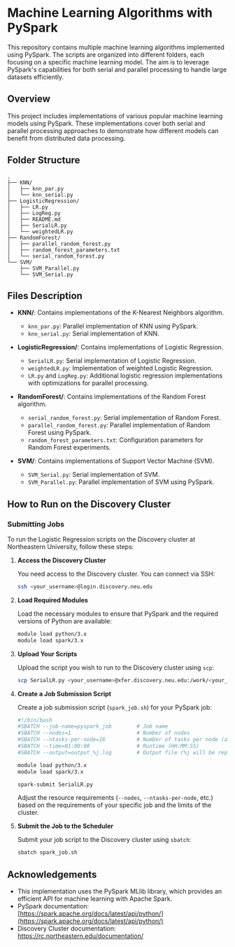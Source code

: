 # Machine Learning Algorithms with PySpark

This repository contains multiple machine learning algorithms implemented using PySpark. The scripts are organized into different folders, each focusing on a specific machine learning model. The aim is to leverage PySpark's capabilities for both serial and parallel processing to handle large datasets efficiently.

## Overview

This project includes implementations of various popular machine learning models using PySpark. These implementations cover both serial and parallel processing approaches to demonstrate how different models can benefit from distributed data processing.

## Folder Structure

```
.
├── KNN/
│   ├── knn_par.py
│   └── knn_serial.py
├── LogisticRegression/
│   ├── LR.py
│   ├── LogReg.py
│   ├── README.md
│   ├── SerialLR.py
│   └── weightedLR.py
├── RandomForest/
│   ├── parallel_random_forest.py
│   ├── random_forest_parameters.txt
│   └── serial_random_forest.py
└── SVM/
    ├── SVM_Parallel.py
    └── SVM_Serial.py
```

## Files Description

- **KNN/**: Contains implementations of the K-Nearest Neighbors algorithm.
  - `knn_par.py`: Parallel implementation of KNN using PySpark.
  - `knn_serial.py`: Serial implementation of KNN.

- **LogisticRegression/**: Contains implementations of Logistic Regression.
  - `SerialLR.py`: Serial implementation of Logistic Regression.
  - `weightedLR.py`: Implementation of weighted Logistic Regression.
  - `LR.py` and `LogReg.py`: Additional logistic regression implementations with optimizations for parallel processing.

- **RandomForest/**: Contains implementations of the Random Forest algorithm.
  - `serial_random_forest.py`: Serial implementation of Random Forest.
  - `parallel_random_forest.py`: Parallel implementation of Random Forest using PySpark.
  - `random_forest_parameters.txt`: Configuration parameters for Random Forest experiments.

- **SVM/**: Contains implementations of Support Vector Machine (SVM).
  - `SVM_Serial.py`: Serial implementation of SVM.
  - `SVM_Parallel.py`: Parallel implementation of SVM using PySpark.

## How to Run on the Discovery Cluster

### Submitting Jobs

To run the Logistic Regression scripts on the Discovery cluster at Northeastern University, follow these steps:

1. **Access the Discovery Cluster**

   You need access to the Discovery cluster. You can connect via SSH:
   
   ```sh
   ssh <your_username>@login.discovery.neu.edu
   ```

2. **Load Required Modules**

   Load the necessary modules to ensure that PySpark and the required versions of Python are available:

   ```sh
   module load python/3.x
   module load spark/3.x
   ```

3. **Upload Your Scripts**

   Upload the script you wish to run to the Discovery cluster using `scp`:

   ```sh
   scp SerialLR.py <your_username>@xfer.discovery.neu.edu:/work/<your_username>/
   ```

4. **Create a Job Submission Script**

   Create a job submission script (`spark_job.sh`) for your PySpark job:

   ```sh
   #!/bin/bash
   #SBATCH --job-name=pyspark_job        # Job name
   #SBATCH --nodes=1                     # Number of nodes
   #SBATCH --ntasks-per-node=16          # Number of tasks per node (adjust as needed)
   #SBATCH --time=01:00:00               # Runtime (HH:MM:SS)
   #SBATCH --output=output_%j.log        # Output file (%j will be replaced by job ID)

   module load python/3.x
   module load spark/3.x

   spark-submit SerialLR.py
   ```

   Adjust the resource requirements (`--nodes`, `--ntasks-per-node`, etc.) based on the requirements of your specific job and the limits of the cluster.

5. **Submit the Job to the Scheduler**

   Submit your job script to the Discovery cluster using `sbatch`:

   ```sh
   sbatch spark_job.sh
   ```


## Acknowledgements

- This implementation uses the PySpark MLlib library, which provides an efficient API for machine learning with Apache Spark.
- PySpark documentation: [https://spark.apache.org/docs/latest/api/python/](https://spark.apache.org/docs/latest/api/python/)
- Discovery Cluster documentation: https://rc.northeastern.edu/documentation/
